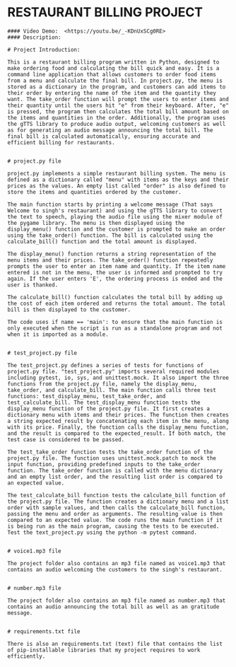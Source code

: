 # RESTAURANT BILLING PROJECT
    #### Video Demo:  <https://youtu.be/_-KDnUxSCg0RE>
    #### Description:
    
    # Project Introduction: 

    This is a restaurant billing program written in Python, designed to make ordering food and calculating the bill quick and easy. It is a command line application that allows customers to order food items from a menu and calculate the final bill. In project.py, the menu is stored as a dictionary in the program, and customers can add items to their order by entering the name of the item and the quantity they want. The take_order function will prompt the users to enter items and their quantity until the users hit "e" from their keyboard. After, "e" is pressed, the program then calculates the total bill amount based on the items and quantities in the order. Additionally, the program uses the gTTS library to produce audio output, welcoming customers as well as for generating an audio message announcing the total bill. The final bill is calculated automatically, ensuring accurate and efficient billing for restaurants.


    # project.py file

    project.py implements a simple restaurant billing system. The menu is defined as a dictionary called "menu" with items as the keys and their prices as the values. An empty list called "order" is also defined to store the items and quantities ordered by the customer.

    The main function starts by printing a welcome message (That says Welcome to singh's restaurant) and using the gTTS library to convert the text to speech, playing the audio file using the mixer module of the pygame library. The menu is then displayed using the display_menu() function and the customer is prompted to make an order using the take_order() function. The bill is calculated using the calculate_bill() function and the total amount is displayed.

    The display_menu() function returns a string representation of the menu items and their prices. The take_order() function repeatedly prompts the user to enter an item name and quantity. If the item name entered is not in the menu, the user is informed and prompted to try again. If the user enters 'E', the ordering process is ended and the user is thanked.

    The calculate_bill() function calculates the total bill by adding up the cost of each item ordered and returns the total amount. The total bill is then displayed to the customer.

    The code uses if name == 'main': to ensure that the main function is only executed when the script is run as a standalone program and not when it is imported as a module.


    # test_project.py file

    The test_project.py defines a series of tests for functions of project.py file. "test_project.py" imports several required modules including pytest, io, sys, and unittest.mock. It also import the three functions from the project.py file, namely the display_menu, take_order, and calculate_bill. The main function calls three test functions: test_display_menu, test_take_order, and test_calculate_bill. The test_display_menu function tests the display_menu function of the project.py file. It first creates a dictionary menu with items and their prices. The function then creates a string expected_result by concatenating each item in the menu, along with its price. Finally, the function calls the display_menu function, and the result is compared to the expected_result. If both match, the test case is considered to be passed.

    The test_take_order function tests the take_order function of the project.py file. The function uses unittest.mock.patch to mock the input function, providing predefined inputs to the take_order function. The take_order function is called with the menu dictionary and an empty list order, and the resulting list order is compared to an expected value.

    The test_calculate_bill function tests the calculate_bill function of the project.py file. The function creates a dictionary menu and a list order with sample values, and then calls the calculate_bill function, passing the menu and order as arguments. The resulting value is then compared to an expected value. The code runs the main function if it is being run as the main program, causing the tests to be executed. Test the text_project.py using the python -m pytest command.


    # voice1.mp3 file

    The project folder also contains an mp3 file named as voice1.mp3 that contains an audio welcoming the customers to the singh's restaurant.
    

    # number.mp3 file

    The project folder also contains an mp3 file named as number.mp3 that contains an audio announcing the total bill as well as an gratitude message.


    # requirements.txt file

    There is also an requirements.txt (text) file that contains the list of pip-installable libraries that my project requires to work efficiently. 